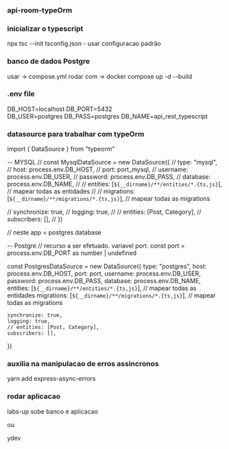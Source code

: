 ### api-room-typeOrm

### inicializar o typescript
npx tsc --init
    tsconfig.json - usar configuracao padrão

### banco de dados Postgre
usar ->  compose.yml
rodar com -> docker compose up -d --build


### .env file
DB_HOST=localhost
DB_PORT=5432  
DB_USER=postgres
DB_PASS=postgres
DB_NAME=api_rest_typescript

### datasource para trabalhar com typeOrm
import { DataSource } from "typeorm"

-- MYSQL
// const MysqlDataSource = new DataSource({
//     type: "mysql",
//     host: process.env.DB_HOST,
//     port: port_mysql,
//     username: process.env.DB_USER,
//     password: process.env.DB_PASS,
//     database: process.env.DB_NAME,
// //    entities: [`${__dirname}/**/entities/*.{ts,js}`], // mapear todas as entidades
// //    migrations: [`${__dirname}/**/migrations/*.{ts,js}`], // mapear todas as migrations
    
//     synchronize: true,
//     logging: true,
//     // entities: [Post, Category],
//     subscribers: [],
// })

// neste app = postgres database

-- Postgre
// recurso a ser efetuado. variavel port.
const port = process.env.DB_PORT as number | undefined


const PostgresDataSource = new DataSource({
    type: "postgres",
    host: process.env.DB_HOST,
    port: port,
    username: process.env.DB_USER,
    password: process.env.DB_PASS,
    database: process.env.DB_NAME,
    entities: [`${__dirname}/**/entities/*.{ts,js}`], // mapear todas as entidades
    migrations: [`${__dirname}/**/migrations/*.{ts,js}`], // mapear todas as migrations
    
    synchronize: true,
    logging: true,
    // entities: [Post, Category],
    subscribers: [],
})



### auxilia na manipulacao de erros assincronos
yarn add express-async-errors

### rodar aplicacao

labs-up sobe banco e aplicacao

ou 

ydev
